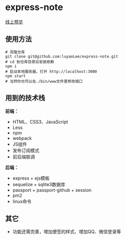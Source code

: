 # express-note
[线上预览](http://47.91.156.35:9981)

## 使用方法
```
# 克隆仓库
git clone git@github.com:luyaoLee/express-note.git
# cd 到仓库目录后安装依赖
npm i
# 启动本地服务器，打开 http://localhost:3000
npm start
# 当然你也可以在./bin/www文件里修改端口
```
## 用到的技术栈
**前端：**
- HTML、CSS3、JavaScript
- Less
- npm
- webpack
- JS组件
- 发布订阅模式
- 前后端联调

**后端：**
- express + ejs模板
- sequelize + sqlite3数据库
- passport + passport-github + session
- pm2
- linux命令

## 其它
- 功能还需完善，增加便签的样式、增加QQ、微信登录等
